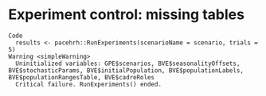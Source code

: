 # Experiment control: missing tables

    Code
      results <- pacehrh::RunExperiments(scenarioName = scenario, trials = 5)
    Warning <simpleWarning>
      Uninitialized variables: GPE$scenarios, BVE$seasonalityOffsets, BVE$stochasticParams, BVE$initialPopulation, BVE$populationLabels, BVE$populationRangesTable, BVE$cadreRoles
      Critical failure. RunExperiments() ended.

